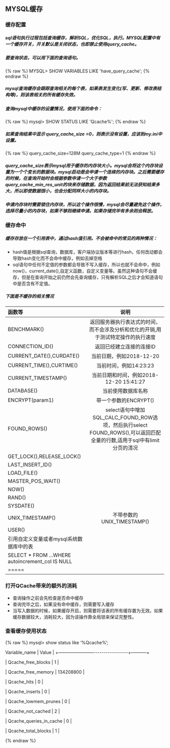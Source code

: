 ## MYSQL缓存 

### 缓存配置 

##### sql语句执行过程包括查询缓存，解析SQL，优化SQL，执行。MYSQL配置中有一个缓存开关，开关默认是关闭状态，也即禁止使用query_cache。 
##### 要查询状态，可以用下面的查询语句。 

  {% raw %}
    MYSQL> SHOW VARIABLES LIKE 'have_query_cache';
  {% endraw %}

##### mysql查询缓存会跟踪查询相关的每个表，如果表发生变化(写、更新、修改表结构等)，则该表相关的所有缓存失效。 

##### 查询mysql中缓存的设置情况，使用下面的命令： 

{% raw %}
mysql> SHOW STATUS LIKE 'Qcache%';
{% endraw %}

##### 如果查询结果中显示 query_cache_size =0，则表示没有设置，应该到my.ini中设置。 
{% raw %}
query_cache_size=128M 
query_cache_type=1 
{% endraw %}

##### query_cache_size表示mysql用于缓存的内存块大小。mysql会将这个内存块设置为一个个变长的数据块。mysql启动是会申请一个连续的内存块。之后需要缓存的时候，在查询开始时会根据参数申请一个大于参数query_cache_min_res_unit的块来存储数据，因为返回结果前无法获知结果多大，所以即使数据很小，也会分配同样大小的内存块。 

##### 申请内存块时需要锁住内存块，所以这个操作很慢，mysql会尽量避免这个操作，选择尽量小的内存块，如果不够则继续申请。如果存储完毕有多余则会释放。 

### 缓存命中 

##### 缓存存放在一个引用表中，通过hash值引用。不会被命中的常见的两种情况：
* hash值是根据sql查询，数据库，客户端协议版本等进行hash，任何改动都会导致hash变化而不会命中缓存，例如去掉空格
* sql语句中任何不定值的参数都会导致不写入缓存，所以也就不会命中，例如now()，current_date(),自定义函数，自定义变量等。虽然这种语句不会缓存，但是在查询开始之前仍然会先查询缓存，只有解析SQL之后才会知道语句中是否含有不定值。

##### 下面是不缓存的相关情况

| 函数等 | 说明 |
|:--------|:-------:|
| BENCHMARK()   | 返回服务器执行表达式的时间，而不会涉及分析和优化的开销,用于测试特定操作的执行速度   |
| CONNECTION_ID()   | 返回已经建立连接的连接ID   |
| CURRENT_DATE(),CURDATE()   | 当前日期，例如2018-12-20   |
| CURRENT_TIME(),CURTIME()   | 当前时间，例如14:23:23   |
| CURRENT_TIMESTAMP() | 当前日期和时间，例如2018-12-20 15:41:27 |
| DATABASE() | 当前使用数据库名称 |
| ENCRYPT(param1) |带一个参数的ENCRYPT()|
| FOUND_ROWS() | select语句中增加SQL_CALC_FOUND_ROW选项，然后执行select FOUND_ROWS(),可以返回匹配全量的行数,适用于sql中有limit分页的清况 |
| GET_LOCK(),RELEASE_LOCK() | |
| LAST_INSERT_ID() | |
| LOAD_FILE() | |
| MASTER_POS_WAIT() | |
| NOW() | |
| RAND() | |
| SYSDATE() | |
| UNIX_TIMESTAMP() | 不带参数的UNIX_TIMESTAMP() |
| USER() | |
| 引用自定义变量或者mysql系统数据库中的表|
| SELECT * FROM ...WHERE autoincrement_col IS NULL | |
|=====

### 打开QCache带来的额外的消耗

* 查询操作之前会先检查是否命中缓存
* 查询完毕之后，如果没有命中缓存，则需要写入缓存
* 当写入数据的时候，如果缓存开启，则需要将该表的所有缓存置为无效。如果缓存数据较大，消耗较大，因为该操作靠全局锁来保证完整性。

### 查看缓存使用状态

{% raw %}
mysql> show status like ‘%Qcache%’; 

   Variable_name           | Value     | 
 +————————-----------------+———–+ 
 
| Qcache_free_blocks      | 1         | 
 
| Qcache_free_memory      | 134208800 | 
 
| Qcache_hits             | 0         | 
 
| Qcache_inserts          | 0         | 
 
| Qcache_lowmem_prunes    | 0         | 
 
| Qcache_not_cached       | 2         | 
 
| Qcache_queries_in_cache | 0         | 
 
| Qcache_total_blocks     | 1         | 

{% endraw %}














